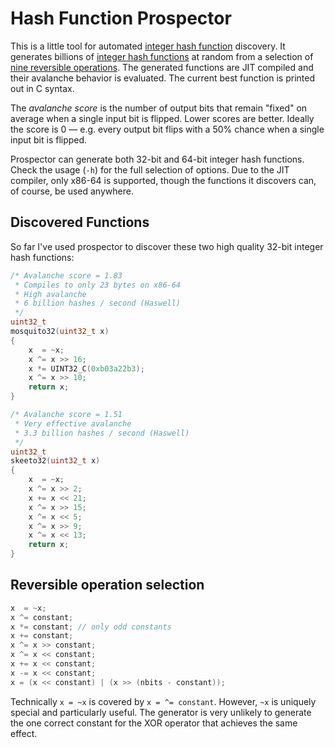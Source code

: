 # Hash Function Prospector

This is a little tool for automated [integer hash function][wang]
discovery. It generates billions of [integer hash functions][jenkins] at
random from a selection of [nine reversible operations][rev]. The
generated functions are JIT compiled and their avalanche behavior is
evaluated. The current best function is printed out in C syntax.

The *avalanche score* is the number of output bits that remain "fixed"
on average when a single input bit is flipped. Lower scores are better.
Ideally the score is 0 — e.g. every output bit flips with a 50% chance
when a single input bit is flipped.

Prospector can generate both 32-bit and 64-bit integer hash functions.
Check the usage (`-h`) for the full selection of options. Due to the JIT
compiler, only x86-64 is supported, though the functions it discovers
can, of course, be used anywhere.

## Discovered Functions

So far I've used prospector to discover these two high quality 32-bit
integer hash functions:

```c
/* Avalanche score = 1.83
 * Compiles to only 23 bytes on x86-64
 * High avalanche
 * 6 billion hashes / second (Haswell)
 */
uint32_t
mosquito32(uint32_t x)
{
    x  = ~x;
    x ^= x >> 16;
    x *= UINT32_C(0xb03a22b3);
    x ^= x >> 10;
    return x;
}

/* Avalanche score = 1.51
 * Very effective avalanche
 * 3.3 billion hashes / second (Haswell)
 */
uint32_t
skeeto32(uint32_t x)
{
    x  = ~x;
    x ^= x >> 2;
    x += x << 21;
    x ^= x >> 15;
    x ^= x << 5;
    x ^= x >> 9;
    x ^= x << 13;
    return x;
}
```

## Reversible operation selection

```c
x  = ~x;
x ^= constant;
x *= constant; // only odd constants
x += constant;
x ^= x >> constant;
x ^= x << constant;
x += x << constant;
x -= x << constant;
x = (x << constant) | (x >> (nbits - constant));
```

Technically `x = ~x` is covered by `x = ^= constant`. However, `~x` is
uniquely special and particularly useful. The generator is very unlikely
to generate the one correct constant for the XOR operator that achieves
the same effect.


[rev]: http://papa.bretmulvey.com/post/124027987928/hash-functions
[wang]: https://gist.github.com/badboy/6267743
[jenkins]: http://burtleburtle.net/bob/hash/integer.html
